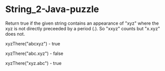 # String_2-Java-puzzle

Return true if the given string contains an appearance of "xyz" 
where the xyz is not directly preceeded by a period (.). 
So "xxyz" counts but "x.xyz" does not.


  xyzThere("abcxyz")  - true
  
  xyzThere("abc.xyz") - false
  
  xyzThere("xyz.abc") - true
